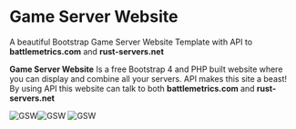 # Game Server Website
A beautiful Bootstrap Game Server Website Template with API to **battlemetrics.com** and **rust-servers.net**

**Game Server Website** Is a free Bootstrap 4 and PHP built website where you can display and combine all your servers. API makes this site a beast! By using API this website can talk to both **battlemetrics.com** and **rust-servers.net**

![GSW](https://networkgamez.com/media/github/GSW-Header-ServerList.png "GSW Screenshot #1")![GSW](https://networkgamez.com/media/github/GSW-Cards-PricingTable.png "GSW Screenshot #2") ![GSW](https://networkgamez.com/media/github/GSW-RULES-FAQ.png "GSW Screenshot #2")
